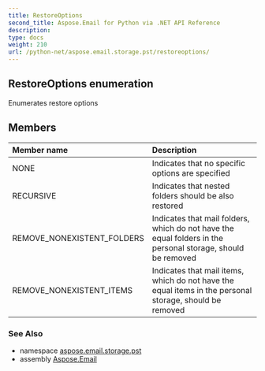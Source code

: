 ```yaml
---
title: RestoreOptions
second_title: Aspose.Email for Python via .NET API Reference
description: 
type: docs
weight: 210
url: /python-net/aspose.email.storage.pst/restoreoptions/
---
```


## RestoreOptions enumeration

Enumerates restore options

## Members
| Member name | Description |
| :- | :- |
|NONE|Indicates that no specific options are specified|
|RECURSIVE|Indicates that nested folders should be also restored|
|REMOVE_NONEXISTENT_FOLDERS|Indicates that mail folders, which do not have the equal folders in the personal storage, should be removed|
|REMOVE_NONEXISTENT_ITEMS|Indicates that mail items, which do not have the equal items in the personal storage, should be removed|

### See Also

* namespace [aspose.email.storage.pst](/email/python-net/aspose.email.storage.pst/)
* assembly [Aspose.Email](/email/python-net/)

